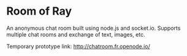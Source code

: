 # Room of Ray

An anonymous chat room built using node.js and socket.io. Supports multiple chat rooms and exchange of text, images, etc.

Temporary prototype link: http://chatroom.fr.openode.io/
